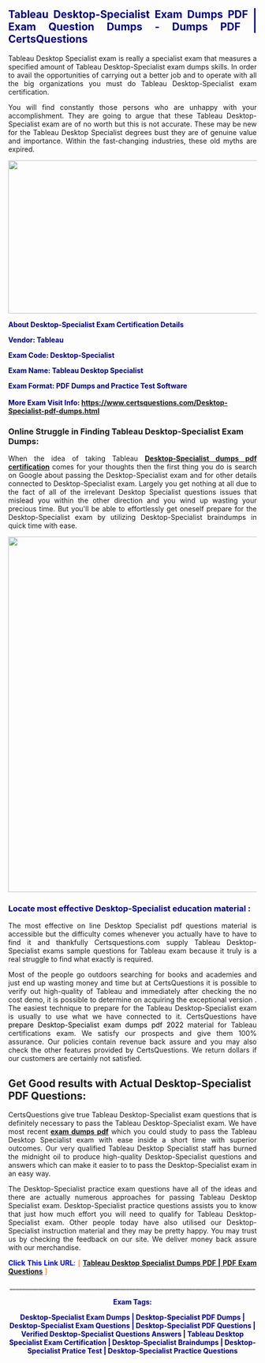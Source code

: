 <h2 style="text-align: justify;"><span style="color: #000080;">Tableau Desktop-Specialist Exam Dumps PDF | Exam Question Dumps - Dumps PDF | CertsQuestions</span></h2>
<p style="text-align: justify;">Tableau Desktop Specialist exam is really a specialist exam that measures a specified amount of Tableau  Desktop-Specialist exam dumps skills. In order to avail the opportunities of carrying out a better job and to operate with all the big organizations you must do Tableau Desktop-Specialist exam certification.</p>
<p style="text-align: justify;">You will find constantly those persons who are unhappy with your accomplishment. They are going to argue that these Tableau  Desktop-Specialist exam are of no worth but this is not accurate. These may be new for the Tableau Desktop Specialist degrees bust they are of genuine value and importance. Within the fast-changing industries, these old myths are expired.</p>
<p><img style="display: block; margin-left: auto; margin-right: auto;" src="https://i.imgur.com/eaP4ae9.png" width="840" height="310" /></p>
<p><span style="color: #000080;"><strong>About Desktop-Specialist Exam Certification Details</strong></span></p>
<p><span style="color: #000080;"><strong>Vendor: Tableau<br /></strong></span></p>
<p><span style="color: #000080;"><strong>Exam Code: Desktop-Specialist</strong></span></p>
<p><span style="color: #000080;"><strong>Exam Name: Tableau Desktop Specialist</strong></span></p>
<p><span style="color: #000080;"><strong>Exam Format: PDF Dumps and Practice Test Software<br /><br />More Exam Visit Info: <span style="color: #ff6600;"><a href="https://www.certsquestions.com/Desktop-Specialist-pdf-dumps.html">https://www.certsquestions.com/Desktop-Specialist-pdf-dumps.html</a></span></strong></span></p>
<h3>Online Struggle in Finding Tableau Desktop-Specialist Exam Dumps:</h3>
<p style="text-align: justify;">When the idea of taking Tableau <a href="https://www.certsquestions.com/Desktop-Specialist-pdf-dumps.html"><strong> Desktop-Specialist dumps pdf certification</strong></a> comes for your thoughts then the first thing you do is search on Google about passing the Desktop-Specialist exam and for other details connected to Desktop-Specialist exam. Largely you get nothing at all due to the fact of all of the irrelevant Desktop Specialist questions issues that mislead you within the other direction and you wind up wasting your precious time. But you'll be able to effortlessly get oneself prepare for the Desktop-Specialist exam by utilizing Desktop-Specialist braindumps in quick time with ease.</p>
<p><a href="https://www.certsquestions.com/Desktop-Specialist-pdf-dumps.html"><img style="display: block; margin-left: auto; margin-right: auto;" src="https://i.imgur.com/pxhoKQ2.png" width="720" /></a></p>
<h3><span style="color: #000080;">Locate most effective  Desktop-Specialist education material :</span></h3>
<p style="text-align: justify;">The most effective on line Desktop Specialist pdf questions material is accessible but the difficulty comes whenever you actually have to have to find it and thankfully Certsquestions.com supply Tableau Desktop-Specialist exams sample questions for Tableau  exam because it truly is a real struggle to find what exactly is required.</p>
<p style="text-align: justify;">Most of the people go outdoors searching for books and academies and just end up wasting money and time but at CertsQuestions it is possible to verify out high-quality of Tableau  and immediately after checking the no cost demo, it is possible to determine on acquiring the exceptional version . The easiest technique to prepare for the Tableau Desktop-Specialist exam is usually to use what we have connected to it. CertsQuestions have <span style="color: #000000;">prepare Desktop-Specialist exam dumps pdf 2022</span> material for Tableau certifications exam. We satisfy our prospects and give them 100% assurance. Our policies contain revenue back assure and you may also check the other features provided by CertsQuestions. We return dollars if our customers are certainly not satisfied.</p>
<h2>Get Good results with Actual Desktop-Specialist PDF Questions:</h2>
<p style="text-align: justify;">CertsQuestions give true Tableau Desktop-Specialist exam questions that is definitely necessary to pass the Tableau  Desktop-Specialist exam. We have most recent<strong>&nbsp;<a href="https://www.certsquestions.com/">exam dumps pdf</a></strong>&nbsp;which you could study to pass the Tableau Desktop Specialist exam with ease inside a short time with superior outcomes. Our very qualified Tableau Desktop Specialist staff has burned the midnight oil to produce high-quality Desktop-Specialist questions and answers which can make it easier to to pass the Desktop-Specialist exam in an easy way.</p>
<p style="text-align: justify;">The Desktop-Specialist practice exam questions have all of the ideas and there are actually numerous approaches for passing Tableau Desktop Specialist exam. Desktop-Specialist practice questions assists you to know that just how much effort you will need to qualify for Tableau  Desktop-Specialist exam. Other people today have also utilised our Desktop-Specialist instruction material and they may be pretty happy. You may trust us by checking the feedback on our site. We deliver money back assure with our merchandise.</p>
<p style="text-align: justify;"><span style="color: #0000ff;"><strong>Click This Link URL</strong>:</span> <span style="color: #ff6600;">[ <strong><a href="https://www.certsquestions.com/tableau-desktop-specialist-certification.html">Tableau Desktop Specialist Dumps PDF | PDF Exam Questions</a></strong> ]</span></p>
<p style="text-align: center;">______________________________________________________________________________</p>
<p style="text-align: center;"><span style="color: #000080;"><strong>Exam Tags:</strong></span></p>
<p style="text-align: center;"><span style="color: #000080;"><strong>Desktop-Specialist Exam Dumps | Desktop-Specialist PDF Dumps | Desktop-Specialist Exam Questions | Desktop-Specialist PDF Questions | Verified Desktop-Specialist Questions Answers | Tableau Desktop Specialist Exam Certification | Desktop-Specialist Braindumps | Desktop-Specialist Pratice Test | Desktop-Specialist Practice Questions</strong></span></p>
